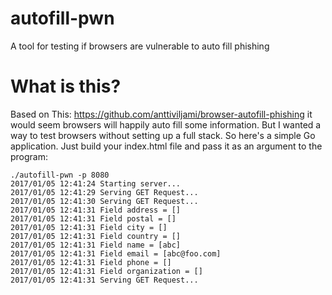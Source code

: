 # autofill-pwn
A tool for testing if browsers are vulnerable to auto fill phishing

# What is this?
Based on This: https://github.com/anttiviljami/browser-autofill-phishing it would seem browsers will happily auto fill some information. But I wanted a way to test browsers without setting up a full stack. So here's a simple Go application. Just build your index.html file and pass it as an argument to the program:

```
./autofill-pwn -p 8080
2017/01/05 12:41:24 Starting server...
2017/01/05 12:41:29 Serving GET Request...
2017/01/05 12:41:30 Serving GET Request...
2017/01/05 12:41:31 Field address = []
2017/01/05 12:41:31 Field postal = []
2017/01/05 12:41:31 Field city = []
2017/01/05 12:41:31 Field country = []
2017/01/05 12:41:31 Field name = [abc]
2017/01/05 12:41:31 Field email = [abc@foo.com]
2017/01/05 12:41:31 Field phone = []
2017/01/05 12:41:31 Field organization = []
2017/01/05 12:41:31 Serving GET Request...
```
